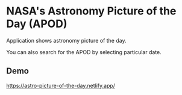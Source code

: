 # NASA's Astronomy Picture of the Day (APOD)

Application shows astronomy picture of the day.

You can also search for the APOD by selecting particular date.

## Demo 
https://astro-picture-of-the-day.netlify.app/
